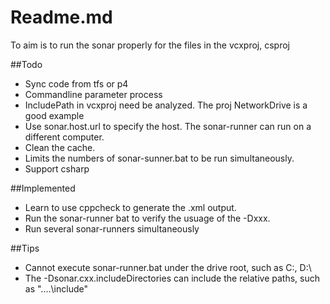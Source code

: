 Readme.md
=================

To aim is to run the sonar properly for the files in the vcxproj, csproj

##Todo
- Sync code from tfs or p4
- Commandline parameter process
- IncludePath in vcxproj need be analyzed. The proj NetworkDrive is a good example
- Use sonar.host.url to specify the host. The sonar-runner can run on a different computer.
- Clean the cache.
- Limits the numbers of sonar-sunner.bat to be run simultaneously.
- Support csharp

##Implemented
- Learn to use cppcheck to generate the .xml output.
- Run the sonar-runner bat to verify the usuage of the -Dxxx.
- Run several sonar-runners simultaneously

##Tips
- Cannot execute sonar-runner.bat under the drive root, such as C:\, D:\
- The -Dsonar.cxx.includeDirectories can include the relative paths, such as "..\..\include"